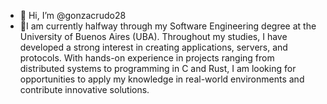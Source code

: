 - 👋 Hi, I’m @gonzacrudo28
- 🌱I am currently halfway through my Software Engineering degree at the University of Buenos Aires (UBA). Throughout my studies, I have developed a strong interest in creating applications, servers, and protocols. With hands-on experience in projects ranging from distributed systems to programming in C and Rust, I am looking for opportunities to apply my knowledge in real-world environments and contribute innovative solutions.

<!---
gonzacrudo28/gonzacrudo28 is a ✨ special ✨ repository because its `README.md` (this file) appears on your GitHub profile.
You can click the Preview link to take a look at your changes.
--->
